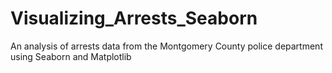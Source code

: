 # Visualizing_Arrests_Seaborn
An analysis of arrests data from the Montgomery County police department using Seaborn and Matplotlib
